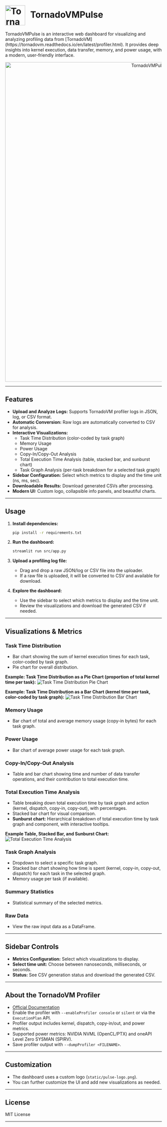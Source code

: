 <h1 align="left">
  <img src="docs/pulse-logo.png" alt="TornadoVMPulse Logo" width="64" style="vertical-align: middle; margin-right: 10px;">
 TornadoVMPulse
</h1>
TornadoVMPulse is an interactive web dashboard for visualizing and analyzing profiling data from [TornadoVM](https://tornadovm.readthedocs.io/en/latest/profiler.html). It provides deep insights into kernel execution, data transfer, memory, and power usage, with a modern, user-friendly interface.

<p align="center">
  <img src="docs/main.png" alt="TornadoVMPulse Main Screenshot" width="1024"/>
</p>

---

## Features

- **Upload and Analyze Logs:** Supports TornadoVM profiler logs in JSON, log, or CSV format.
- **Automatic Conversion:** Raw logs are automatically converted to CSV for analysis.
- **Interactive Visualizations:**
  - Task Time Distribution (color-coded by task graph)
  - Memory Usage
  - Power Usage
  - Copy-In/Copy-Out Analysis
  - Total Execution Time Analysis (table, stacked bar, and sunburst chart)
  - Task Graph Analysis (per-task breakdown for a selected task graph)
- **Sidebar Configuration:** Select which metrics to display and the time unit (ns, ms, sec).
- **Downloadable Results:** Download generated CSVs after processing.
- **Modern UI:** Custom logo, collapsible info panels, and beautiful charts.

---

## Usage

1. **Install dependencies:**
   ```bash
   pip install -r requirements.txt
   ```

2. **Run the dashboard:**
   ```bash
   streamlit run src/app.py
   ```

3. **Upload a profiling log file:**
   - Drag and drop a raw JSON/log or CSV file into the uploader.
   - If a raw file is uploaded, it will be converted to CSV and available for download.

4. **Explore the dashboard:**
   - Use the sidebar to select which metrics to display and the time unit.
   - Review the visualizations and download the generated CSV if needed.

---

## Visualizations & Metrics

### Task Time Distribution

- Bar chart showing the sum of kernel execution times for each task, color-coded by task graph.
- Pie chart for overall distribution.

**Example: Task Time Distribution as a Pie Chart (proportion of total kernel time per task):**
![Task Time Distribution Pie Chart](docs/task-time-distro.png)

**Example: Task Time Distribution as a Bar Chart (kernel time per task, color-coded by task graph):**
![Task Time Distribution Bar Chart](docs/task-time.png)

### Memory Usage
- Bar chart of total and average memory usage (copy-in bytes) for each task graph.

### Power Usage
- Bar chart of average power usage for each task graph.

### Copy-In/Copy-Out Analysis
- Table and bar chart showing time and number of data transfer operations, and their contribution to total execution time.

### Total Execution Time Analysis

- Table breaking down total execution time by task graph and action (kernel, dispatch, copy-in, copy-out), with percentages.
- Stacked bar chart for visual comparison.
- **Sunburst chart:** Hierarchical breakdown of total execution time by task graph and component, with interactive tooltips.

**Example Table, Stacked Bar, and Sunburst Chart:**
![Total Execution Time Analysis](docs/total-exec-time.png)

### Task Graph Analysis
- Dropdown to select a specific task graph.
- Stacked bar chart showing how time is spent (kernel, copy-in, copy-out, dispatch) for each task in the selected graph.
- Memory usage per task (if available).

### Summary Statistics
- Statistical summary of the selected metrics.

### Raw Data
- View the raw input data as a DataFrame.

---

## Sidebar Controls

- **Metrics Configuration:** Select which visualizations to display.
- **Select time unit:** Choose between nanoseconds, milliseconds, or seconds.
- **Status:** See CSV generation status and download the generated CSV.

---

## About the TornadoVM Profiler

- [Official Documentation](https://tornadovm.readthedocs.io/en/latest/profiler.html)
- Enable the profiler with `--enableProfiler console` or `silent` or via the `ExecutionPlan` API.
- Profiler output includes kernel, dispatch, copy-in/out, and power metrics.
- Supported power metrics: NVIDIA NVML (OpenCL/PTX) and oneAPI Level Zero SYSMAN (SPIRV).
- Save profiler output with `--dumpProfiler <FILENAME>`.

---

## Customization

- The dashboard uses a custom logo (`static/pulse-logo.png`).
- You can further customize the UI and add new visualizations as needed.

---

## License

MIT License

---
